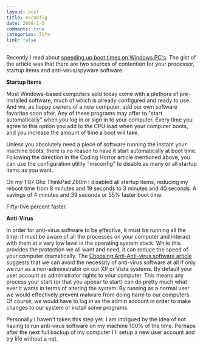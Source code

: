 ```yaml
--- 
layout: post
title: msconfig
date: 2008-1-5
comments: true
categories: life
link: false
---
```

Recently I read about <a href="http://www.codinghorror.com/blog/archives/000923.html" title="Speeding Up Your PC's Boot Time">speeding up boot times on Windows PC's</a>.  The gist of the article was that there are two sources of contention for your processor, startup items and anti-virus/spyware software.

<strong>Startup Items</strong>

Most Windows-based computers sold today come with a plethora of pre-installed software, much of which is already configured and ready to use.  And we, as happy owners of a new computer, add our own software favorites soon after.  Any of these programs may offer to "start automatically" when you log in or sign in to your computer.    Every time you agree to this option you add to the CPU load when your computer boots, and you increase the amount of time a boot will take.

Unless you absolutely need a piece of software running the instant your machine boots, there is no reason to have it start automatically at boot time.  Following the direction in the Coding Horror article mentioned above, you can use the configuration utility "msconfig" to disable as many or all startup items as you want.

On my 1.87 Ghz ThinkPad Z60m I disabled all startup items, reducing my reboot time from 8 minutes and 19 seconds to 3 minutes and 40 seconds.  A savings of 4 minutes and 39 seconds or 55% faster boot time.

Fifty-five percent faster.

<strong>Anti-Virus</strong>

In order for anti-virus software to be effective, it must be running all the time.  It must be aware of all the processes on your computer and interact with them at a very low level in the operating system stack.  While this provides the protection we all want and need, it can reduce the speed of your computer dramatically.  The <a href="http://www.codinghorror.com/blog/archives/000803.html" title="Choosing Anti-Anti-Virus Software">Choosing Anti-Anti-virus software article</a> suggests that we can avoid the necessity of anti-virus software at all if only we run as a non-administrator on our XP or Vista systems.  By default your user account as administrator rights to your computer.  This means any process your start (or that you appear to start) can do pretty much what ever it wants in terms of altering the system.  By running as a normal user we would effectively prevent malware from doing harm to our computers.  Of course, we would have to log in as the admin account in order to make changes to our system or install some programs.

Personally I haven't taken this step yet.  I am intrigued by the idea of not having to run anti-virus software on my machine 100% of the time.  Perhaps after the next full backup of my computer I'll setup a new user account and try life without a net.

